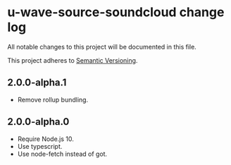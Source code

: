 # u-wave-source-soundcloud change log

All notable changes to this project will be documented in this file.

This project adheres to [Semantic Versioning](http://semver.org/).

## 2.0.0-alpha.1
- Remove rollup bundling.

## 2.0.0-alpha.0
- Require Node.js 10.
- Use typescript.
- Use node-fetch instead of got.
